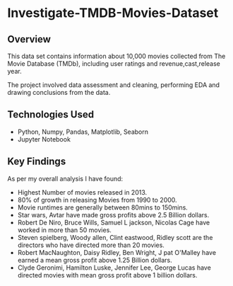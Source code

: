 # Investigate-TMDB-Movies-Dataset

## Overview
This data set contains information about 10,000 movies collected from The Movie Database (TMDb), including user ratings and revenue,cast,release year.

The project involved data assessment and cleaning, performing EDA and drawing conclusions from the data.

## Technologies Used
- Python, Numpy, Pandas, Matplotlib, Seaborn
- Jupyter Notebook

## Key Findings
As per my overall analysis I have found:

- Highest Number of movies released in 2013.
- 80% of growth in releasing Movies from 1990 to 2000.
- Movie runtimes are generally between 80mins to 150mins.
- Star wars, Avtar have made gross profits above 2.5 Billion dollars.
- Robert De Niro, Bruce Wills, Samuel L jackson, Nicolas Cage have worked in more than 50 movies.
- Steven spielberg, Woody allen, Clint eastwood, Ridley scott are the directors who have directed more than 20 movies.
- Robert MacNaughton, Daisy Ridley, Ben Wright, J pat O'Malley have earned a mean gross profit above 1.25 Billion dollars.
- Clyde Geronimi, Hamilton Luske, Jennifer Lee, George Lucas have directed movies with mean gross profit above 1 billion dollars.
